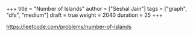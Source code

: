 +++
title = "Number of Islands"
author = ["Seshal Jain"]
tags = ["graph", "dfs", "medium"]
draft = true
weight = 2040
duration = 25
+++

<https://leetcode.com/problems/number-of-islands>

